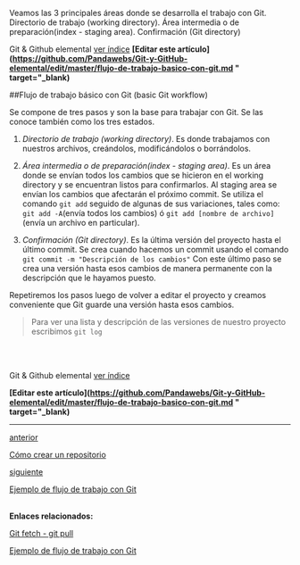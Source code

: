 <span class="hidden-excerpt"> Veamos las 3 principales áreas donde se desarrolla el trabajo con Git. Directorio de trabajo (working directory). Área intermedia o de preparación(index - staging area). Confirmación (Git directory)</span>

<!-- Inicio links índice y github -->

<span class="link-to-index-git">Git & Github elemental [ ver índice](http://localhost:2368/git-github-elemental/)</span>
<strong class="link-to-github">[Editar este artículo](https://github.com/Pandawebs/Git-y-GitHub-elemental/edit/master/flujo-de-trabajo-basico-con-git.md " target="_blank)</strong>

<!-- Fin links índice y github -->

##Flujo de trabajo básico con Git (basic Git workflow)

Se compone de tres pasos y son la base para trabajar con Git.
Se las conoce también como los tres estados.

1. <i class="color-title">Directorio de trabajo (working directory)</i>. Es donde trabajamos con nuestros archivos,
creándolos, modificándolos o borrándolos.

2. <i class="color-title">Área intermedia o de preparación(index - staging area)</i>. Es un área donde se envían todos los cambios que se hicieron en el working directory y se encuentran listos para confirmarlos.
Al staging area se envían los cambios que afectarán el próximo commit. Se utiliza el comando `git add` seguido de algunas de sus variaciones, tales como:
`git add -A`(envía todos los cambios) ó `git add [nombre de archivo]`(envía un archivo en particular).

3. <i class="color-title">Confirmación (Git directory)</i>. Es la última versión del proyecto hasta el último commit.
Se crea cuando hacemos un commit usando el comando `git commit -m "Descripción de los cambios"`
Con este último paso se crea una versión hasta esos cambios de manera permanente con la descripción que le hayamos puesto.

Repetiremos los pasos luego de volver a editar el proyecto y creamos conveniente que Git guarde una versión hasta esos cambios.

> Para ver una lista y descripción de las versiones de nuestro proyecto escribimos `git log`

<br>
<br>

<!-- Inicio links índice y github -->

<span class="link-to-index-git">Git & Github elemental [ ver índice](http://localhost:2368/git-github-elemental/)</span>

<strong class="link-to-github">[Editar este artículo](https://github.com/Pandawebs/Git-y-GitHub-elemental/edit/master/flujo-de-trabajo-basico-con-git.md " target="_blank)</strong>

<!-- Fin links índice y github -->

<hr>
<div class="post-content_next">
  <a href="http://localhost:2368/crear-un-repositorio">
    <div class="post-content_next-left">
      <p>anterior</p>
      <span>Cómo crear un repositorio</span>
  </div>
  <a href="http://localhost:2368/ejemplo-de-flujo-de-trabajo-con-git/">
    <div class="post-content_next-right">
      <p>siguiente</p>
      <span>Ejemplo de flujo de trabajo con Git</span>
    </div>
  </a>
</div>
<br>

**Enlaces relacionados:**

[Git fetch - git pull](http://localhost:2368/git-fetch-git-pull/)

[Ejemplo de flujo de trabajo con Git](http://localhost:2368/ejemplo-de-flujo-de-trabajo-con-git)

